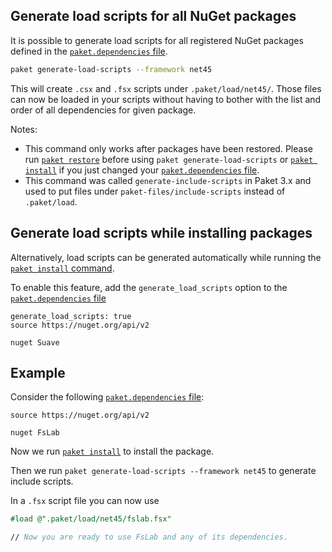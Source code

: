 ## Generate load scripts for all NuGet packages

It is possible to generate load scripts for all registered NuGet packages
defined in the [`paket.dependencies` file](dependencies-file.html).

```sh
paket generate-load-scripts --framework net45
```

This will create `.csx` and `.fsx` scripts under `.paket/load/net45/`. Those
files can now be loaded in your scripts without having to bother with the list
and order of all dependencies for given package.

Notes:

* This command only works after packages have been restored. Please run
  [`paket restore`](paket-restore.html) before using `paket generate-load-scripts` or
  [`paket install`](paket-install.html) if you just changed your
  [`paket.dependencies` file](dependencies-file.html).
* This command was called `generate-include-scripts` in Paket 3.x and used to
  put files under `paket-files/include-scripts` instead of `.paket/load`.

## Generate load scripts while installing packages

Alternatively, load scripts can be generated automatically while running the
[`paket install` command](paket-install.html).

To enable this feature, add the `generate_load_scripts` option to the
[`paket.dependencies` file](dependencies-file.html)

```paket
generate_load_scripts: true
source https://nuget.org/api/v2

nuget Suave
```

## Example

Consider the following [`paket.dependencies` file](dependencies-file.html):

```paket
source https://nuget.org/api/v2

nuget FsLab
```

Now we run [`paket install`](paket-install.html) to install the package.

Then we run `paket generate-load-scripts --framework net45` to generate include
scripts.

In a `.fsx` script file you can now use

```fsharp
#load @".paket/load/net45/fslab.fsx"

// Now you are ready to use FsLab and any of its dependencies.
```

